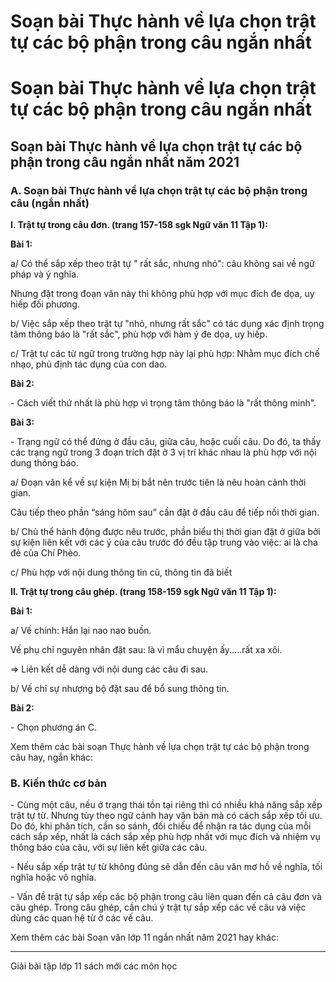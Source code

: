# Soạn bài Thực hành về lựa chọn trật tự các bộ phận trong câu ngắn nhất

# Soạn bài Thực hành về lựa chọn trật tự các bộ phận trong câu ngắn nhất

## Soạn bài Thực hành về lựa chọn trật tự các bộ phận trong câu ngắn nhất năm 2021

### **A. Soạn bài Thực hành về lựa chọn trật tự các bộ phận trong câu (ngắn nhất)**

**I. Trật tự trong câu đơn. (trang 157-158 sgk Ngữ văn 11 Tập 1):**

**Bài 1:**

a/ Có thể sắp xếp theo trật tự " rất sắc, nhưng nhỏ": câu không sai về ngữ pháp và ý nghĩa. 

Nhưng đặt trong đoạn văn này thì không phù hợp với mục đích đe dọa, uy hiếp đối phương. 

b/ Việc sắp xếp theo trật tự "nhỏ, nhưng rất sắc" có tác dụng xác định trọng tâm thông báo là "rất sắc", phù hợp với hàm ý đe dọa, uy hiếp. 

c/ Trật tự các từ ngữ trong trường hợp này lại phù hợp: Nhằm mục đích chế nhạo, phủ định tác dụng của con dao. 

**Bài 2:**

\- Cách viết thứ nhất là phù hợp vì trọng tâm thông báo là "rất thông minh". 

**Bài 3:**

\- Trạng ngữ có thể đứng ở đầu câu, giữa câu, hoặc cuối câu. Do đó, ta thấy các trạng ngữ trong 3 đoạn trích đặt ở 3 vị trí khác nhau là phù hợp với nội dung thông báo. 

a/ Đoạn văn kể về sự kiện Mị bị bắt nên trước tiên là nêu hoàn cảnh thời gian. 

Câu tiếp theo phần “sáng hôm sau” cần đặt ở đầu câu để tiếp nối thời gian. 

b/ Chủ thể hành động được nêu trước, phần biểu thị thời gian đặt ở giữa bởi sự kiện liên kết với các ý của câu trước đó đều tập trung vào việc: ai là cha đẻ của Chí Phèo. 

c/ Phù hợp với nội dung thông tin cũ, thông tin đã biết 

**II. Trật tự trong câu ghép. (trang 158-159 sgk Ngữ văn 11 Tập 1):**

**Bài 1:**

a/ Vế chính: Hắn lại nao nao buồn. 

Vế phụ chỉ nguyên nhân đặt sau: là vì mẩu chuyện ấy.....rất xa xôi. 

=> Liên kết dễ dàng với nội dung các câu đi sau. 

b/ Vế chỉ sự nhượng bộ đặt sau để bổ sung thông tin. 

**Bài 2:**

\- Chọn phương án C. 

Xem thêm các bài soạn Thực hành về lựa chọn trật tự các bộ phận trong câu hay, ngắn khác:

### **B. Kiến thức cơ bản**

\- Cùng một câu, nếu ở trạng thái tồn tại riêng thì có nhiều khả năng sắp xếp trật tự từ. Nhưng tùy theo ngữ cảnh hay văn bản mà có cách sắp xếp tối ưu. Do đó, khi phân tích, cần so sánh, đối chiếu để nhận ra tác dụng của mỗi cách sắp xếp, nhất là cách sắp xếp phù hợp nhất với mục đích và nhiệm vụ thông báo của câu, với sự liên kết giữa các câu.

\- Nếu sắp xếp trật tự từ không đúng sẽ dẫn đến câu văn mơ hồ về nghĩa, tối nghĩa hoặc vô nghĩa.

\- Vấn đề trật tự sắp xếp các bộ phận trong câu liên quan đến cả câu đơn và câu ghép. Trong câu ghép, cần chú ý trật tự sắp xếp các vế câu và việc dùng các quan hệ từ ở các vế câu.

Xem thêm các bài Soạn văn lớp 11 ngắn nhất năm 2021 hay khác:

* * *

Giải bài tập lớp 11 sách mới các môn học
